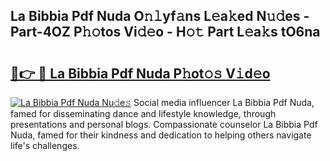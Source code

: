 ## La Bibbia Pdf Nuda O𝚗𝚕yf𝚊ns L𝚎a𝚔ed N𝚞𝚍es - Part-4OZ P𝚑𝚘tos Vi𝚍𝚎o - H𝚘𝚝 Part L𝚎a𝚔s tO6na

# <h2><a href="http://kfb6z5g.oniu.top/?m=La+Bibbia+Pdf+Nuda">🔗👉 🔴 La Bibbia Pdf Nuda P𝚑ot𝚘𝚜 V𝚒d𝚎o</a></h2>

[![La Bibbia Pdf Nuda Nu𝚍e𝚜](https://i.imgur.com/0qMVB7G.gif)](http://kfb6z5g.oniu.top/?m=La+Bibbia+Pdf+Nuda)
Social media influencer La Bibbia Pdf Nuda, famed for disseminating dance and lifestyle knowledge, through presentations and personal blogs. Compassionate counselor La Bibbia Pdf Nuda, famed for their kindness and dedication to helping others navigate life's challenges.  
